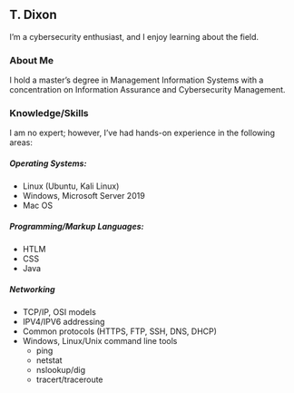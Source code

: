 ## T. Dixon

I’m a cybersecurity enthusiast, and I enjoy learning about the field.


### About Me

I hold a master’s degree in Management Information Systems with a concentration on Information Assurance and Cybersecurity Management.

### Knowledge/Skills

I am no expert; however, I’ve had hands-on experience in the following areas:

##### Operating Systems:  
* Linux (Ubuntu, Kali Linux)
* Windows, Microsoft Server 2019
* Mac OS  

##### Programming/Markup Languages:  
* HTLM 
* CSS 
* Java  

##### Networking
* TCP/IP, OSI models
* IPV4/IPV6 addressing 
* Common protocols (HTTPS, FTP, SSH, DNS, DHCP)
* Windows, Linux/Unix command line tools  
    * ping
    * netstat
    * nslookup/dig
    * tracert/traceroute
    


